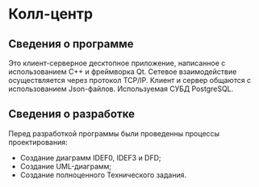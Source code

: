 # Колл-центр
## Сведения о программе
Это клиент-серверное десктопное приложение, написанное с использованием C++ и фреймворка Qt.
Сетевое взаимодействие осуществляется через протокол TCP/IP.
Клиент и сервер общаются с использованием Json-файлов.
Используемая СУБД PostgreSQL.
## Сведения о разработке
Перед разработкой программы были проведенны процессы проектирования:
* Создание диаграмм IDEF0, IDEF3 и DFD;
* Создание UML-диаграмм;
* Создание полноценного Технического задания.
